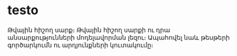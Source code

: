 # testo

Թվային հիշող սարք։ Թվային հիշող սարքի ու դրա անսարքությունների մոդելավորման լեզու։ Ապահովել նաև թեսթերի գործարկումն ու արդյունքների կուտակումը։
